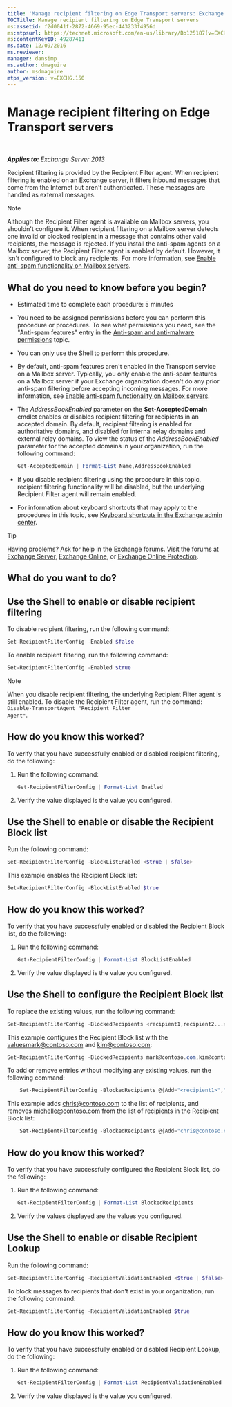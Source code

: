 ```yaml
---
title: 'Manage recipient filtering on Edge Transport servers: Exchange 2013 Help'
TOCTitle: Manage recipient filtering on Edge Transport servers
ms:assetid: f2d0041f-2872-4669-95ec-443233f4956d
ms:mtpsurl: https://technet.microsoft.com/en-us/library/Bb125187(v=EXCHG.150)
ms:contentKeyID: 49287411
ms.date: 12/09/2016
ms.reviewer: 
manager: dansimp
ms.author: dmaguire
author: msdmaguire
mtps_version: v=EXCHG.150
---
```


# Manage recipient filtering on Edge Transport servers

 

_**Applies to:** Exchange Server 2013_


Recipient filtering is provided by the Recipient Filter agent. When recipient filtering is enabled on an Exchange server, it filters inbound messages that come from the Internet but aren't authenticated. These messages are handled as external messages.


> [!NOTE]
> Although the Recipient Filter agent is available on Mailbox servers, you shouldn't configure it. When recipient filtering on a Mailbox server detects one invalid or blocked recipient in a message that contains other valid recipients, the message is rejected. If you install the anti-spam agents on a Mailbox server, the Recipient Filter agent is enabled by default. However, it isn't configured to block any recipients. For more information, see <A href="enable-anti-spam-functionality-on-mailbox-servers-exchange-2013-help.md">Enable anti-spam functionality on Mailbox servers</A>.



## What do you need to know before you begin?

  - Estimated time to complete each procedure: 5 minutes

  - You need to be assigned permissions before you can perform this procedure or procedures. To see what permissions you need, see the "Anti-spam features" entry in the [Anti-spam and anti-malware permissions](anti-spam-and-anti-malware-permissions-exchange-2013-help.md) topic.

  - You can only use the Shell to perform this procedure.

  - By default, anti-spam features aren't enabled in the Transport service on a Mailbox server. Typically, you only enable the anti-spam features on a Mailbox server if your Exchange organization doesn't do any prior anti-spam filtering before accepting incoming messages. For more information, see [Enable anti-spam functionality on Mailbox servers](enable-anti-spam-functionality-on-mailbox-servers-exchange-2013-help.md).

  - The *AddressBookEnabled* parameter on the **Set-AcceptedDomain** cmdlet enables or disables recipient filtering for recipients in an accepted domain. By default, recipient filtering is enabled for authoritative domains, and disabled for internal relay domains and external relay domains. To view the status of the *AddressBookEnabled* parameter for the accepted domains in your organization, run the following command:
    
    ```powershell
    Get-AcceptedDomain | Format-List Name,AddressBookEnabled
    ```

  - If you disable recipient filtering using the procedure in this topic, recipient filtering functionality will be disabled, but the underlying Recipient Filter agent will remain enabled.

  - For information about keyboard shortcuts that may apply to the procedures in this topic, see [Keyboard shortcuts in the Exchange admin center](keyboard-shortcuts-in-the-exchange-admin-center-2013-help.md).


> [!TIP]
> Having problems? Ask for help in the Exchange forums. Visit the forums at <A href="https://go.microsoft.com/fwlink/p/?linkid=60612">Exchange Server</A>, <A href="https://go.microsoft.com/fwlink/p/?linkid=267542">Exchange Online</A>, or <A href="https://go.microsoft.com/fwlink/p/?linkid=285351">Exchange Online Protection</A>.



## What do you want to do?

## Use the Shell to enable or disable recipient filtering

To disable recipient filtering, run the following command:

```powershell
Set-RecipientFilterConfig -Enabled $false
```

To enable recipient filtering, run the following command:

```powershell
Set-RecipientFilterConfig -Enabled $true
```


> [!NOTE]
> When you disable recipient filtering, the underlying Recipient Filter agent is still enabled. To disable the Recipient Filter agent, run the command: <CODE>Disable-TransportAgent "Recipient Filter Agent"</CODE>.



## How do you know this worked?

To verify that you have successfully enabled or disabled recipient filtering, do the following:

1.  Run the following command:
    
    ```powershell
    Get-RecipientFilterConfig | Format-List Enabled
    ```

2.  Verify the value displayed is the value you configured.

## Use the Shell to enable or disable the Recipient Block list

Run the following command:

```powershell
Set-RecipientFilterConfig -BlockListEnabled <$true | $false>
```

This example enables the Recipient Block list:

```powershell
Set-RecipientFilterConfig -BlockListEnabled $true
```

## How do you know this worked?

To verify that you have successfully enabled or disabled the Recipient Block list, do the following:

1.  Run the following command:
    
    ```powershell
    Get-RecipientFilterConfig | Format-List BlockListEnabled
    ```

2.  Verify the value displayed is the value you configured.

## Use the Shell to configure the Recipient Block list

To replace the existing values, run the following command:

```powershell
Set-RecipientFilterConfig -BlockedRecipients <recipient1,recipient2...>
```

This example configures the Recipient Block list with the valuesmark@contoso.com and kim@contoso.com:

```powershell
Set-RecipientFilterConfig -BlockedRecipients mark@contoso.com,kim@contoso.com
```

To add or remove entries without modifying any existing values, run the following command:

```powershell
    Set-RecipientFilterConfig -BlockedRecipients @{Add="<recipient1>","<recipient2>"...; Remove="<recipient1>","<recipient2>"...}
```

This example adds chris@contoso.com to the list of recipients, and removes michelle@contoso.com from the list of recipients in the Recipient Block list:

```powershell
    Set-RecipientFilterConfig -BlockedRecipients @{Add="chris@contoso.com"; Remove="michelle@contoso.com"}
```

## How do you know this worked?

To verify that you have successfully configured the Recipient Block list, do the following:

1.  Run the following command:
    
    ```powershell
    Get-RecipientFilterConfig | Format-List BlockedRecipients
    ```

2.  Verify the values displayed are the values you configured.

## Use the Shell to enable or disable Recipient Lookup

Run the following command:

```powershell
Set-RecipientFilterConfig -RecipientValidationEnabled <$true | $false>
```

To block messages to recipients that don't exist in your organization, run the following command:

```powershell
Set-RecipientFilterConfig -RecipientValidationEnabled $true
```

## How do you know this worked?

To verify that you have successfully enabled or disabled Recipient Lookup, do the following:

1.  Run the following command:
    
    ```powershell
    Get-RecipientFilterConfig | Format-List RecipientValidationEnabled
    ```

2.  Verify the value displayed is the value you configured.

